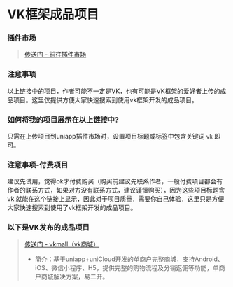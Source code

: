 # VK框架成品项目

### 插件市场

> [传送门 - 前往插件市场](https://ext.dcloud.net.cn/search?q=vk&orderBy=UpdatedDate&cat1=7&cat2=72)

### 注意事项

以上链接中的项目，作者可能不一定是VK，也有可能是VK框架的爱好者上传的成品项目。这里仅提供方便大家快速搜索到使用vk框架开发的成品项目。

### 如何将我的项目展示在以上链接中?

只需在上传项目到uniapp插件市场时，设置项目标题或标签中包含关键词 `vk` 即可。

### 注意事项-付费项目

建议先试用，觉得ok才付费购买（购买前建议先联系作者，一般付费项目都会有作者的联系方式，如果对方没有联系方式，建议谨慎购买），因为这些项目标题含 vk 就能在这个链接上显示，因此对于项目质量，需要你自己体验，这里只是方便大家快速搜索到使用了vk框架开发的成品项目。

### 以下是VK发布的成品项目

> [传送门 - vkmall（vk商城）](https://ext.dcloud.net.cn/plugin?id=9502)
> * 简介：基于uniapp+uniCloud开发的单商户完整商城，支持Android、iOS、微信小程序、H5，提供完整的购物流程及分销返佣等功能，单商户商城解决方案，易二开。

